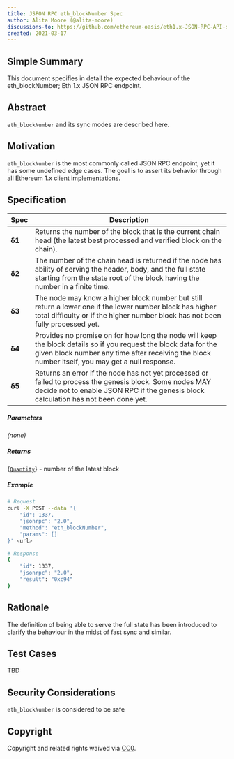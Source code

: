 ```yaml
---
title: JSPON RPC eth_blockNumber Spec
author: Alita Moore (@alita-moore)
discussions-to: https://github.com/ethereum-oasis/eth1.x-JSON-RPC-API-standard
created: 2021-03-17
---
```


## Simple Summary
This document specifies in detail the expected behaviour of the eth_blockNumber; Eth 1.x JSON RPC endpoint.

## Abstract
`eth_blockNumber` and its sync modes are described here.

## Motivation
`eth_blockNumber` is the most commonly called JSON RPC endpoint, yet it has some undefined edge cases. The goal is to assert its behavior through all Ethereum 1.x client implementations.

## Specification

| Spec | Description  |
| ----------- | --------------------------------------------------- |
| **δ1** |  Returns the number of the block that is the current chain head (the latest best processed and verified block on the chain). |
| **δ2** |  The number of the chain head is returned if the node has ability of serving the header, body, and the full state starting from the state root of the block having the number in a finite time.  |
| **δ3** | The node may know a higher block number but still return a lower one if the lower number block has higher total difficulty or if the higher number block has not been fully processed yet. |
| **δ4** | Provides no promise on for how long the node will keep the block details so if you request the block data for the given block number any time after receiving the block number itself, you may get a null response. |
| **δ5** | Returns an error if the node has not yet processed or failed to process the genesis block. Some nodes MAY decide not to enable JSON RPC if the genesis block calculation has not been done yet. |

##### Parameters

_(none)_

##### Returns

{[`Quantity`](./types/Quantity.md)} - number of the latest block

##### Example

```sh
# Request
curl -X POST --data '{
    "id": 1337,
    "jsonrpc": "2.0",
    "method": "eth_blockNumber",
    "params": []
}' <url>

# Response
{
    "id": 1337,
    "jsonrpc": "2.0",
    "result": "0xc94"
}
```

## Rationale
The definition of being able to serve the full state has been introduced to clarify the behaviour in the midst of fast sync and similar.

## Test Cases
TBD

## Security Considerations
`eth_blockNumber` is considered to be safe

## Copyright
Copyright and related rights waived via [CC0](https://creativecommons.org/publicdomain/zero/1.0/).
